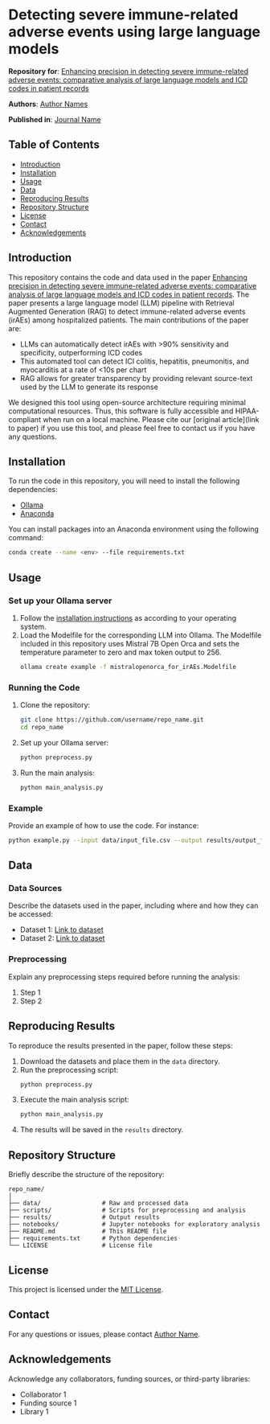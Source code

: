 # Detecting severe immune-related adverse events using large language models

**Repository for**: [Enhancing precision in detecting severe immune-related adverse events: comparative analysis of large language models and ICD codes in patient records](link_to_paper)

**Authors**: [Author Names](link_to_author_profiles)

**Published in**: [Journal Name](link_to_journal)

## Table of Contents

- [Introduction](#introduction)
- [Installation](#installation)
- [Usage](#usage)
- [Data](#data)
- [Reproducing Results](#reproducing-results)
- [Repository Structure](#repository-structure)
- [License](#license)
- [Contact](#contact)
- [Acknowledgements](#acknowledgements)

## Introduction

This repository contains the code and data used in the paper [Enhancing precision in detecting severe immune-related adverse events: comparative analysis of large language models and ICD codes in patient records](link_to_paper). The paper presents a large language model (LLM) pipeline with Retrieval Augmented Generation (RAG) to detect immune-related adverse events (irAEs) among hospitalized patients. The main contributions of the paper are:
- LLMs can automatically detect irAEs with >90% sensitivity and specificity, outperforming ICD codes
- This automated tool can detect ICI colitis, hepatitis, pneumonitis, and myocarditis at a rate of <10s per chart
- RAG allows for greater transparency by providing relevant source-text used by the LLM to generate its response

We designed this tool using open-source architecture requiring minimal computational resources. Thus, this software is fully accessible and HIPAA-compliant when run on a local machine. Please cite our [original article](link to paper) if you use this tool, and please feel free to contact us if you have any questions.

## Installation

To run the code in this repository, you will need to install the following dependencies:

- [Ollama](https://github.com/ollama/ollama)
- [Anaconda](https://docs.anaconda.com/free/anaconda/install/)

You can install packages into an Anaconda environment using the following command:

```bash
conda create --name <env> --file requirements.txt
```

## Usage

### Set up your Ollama server

1. Follow the [installation instructions](https://github.com/ollama/ollama) as according to your operating system.
2. Load the Modelfile for the corresponding LLM into Ollama. The Modelfile included in this repository uses Mistral 7B Open Orca and sets the temperature parameter to zero and max token output to 256.
    ```bash
    ollama create example -f mistralopenorca_for_irAEs.Modelfile
    ```

### Running the Code

1. Clone the repository:
    ```bash
    git clone https://github.com/username/repo_name.git
    cd repo_name
    ```

2. Set up your Ollama server:
    ```bash
    python preprocess.py
    ```

3. Run the main analysis:
    ```bash
    python main_analysis.py
    ```

### Example

Provide an example of how to use the code. For instance:

```bash
python example.py --input data/input_file.csv --output results/output_file.csv
```

## Data

### Data Sources

Describe the datasets used in the paper, including where and how they can be accessed:

- Dataset 1: [Link to dataset](link)
- Dataset 2: [Link to dataset](link)

### Preprocessing

Explain any preprocessing steps required before running the analysis:

1. Step 1
2. Step 2

## Reproducing Results

To reproduce the results presented in the paper, follow these steps:

1. Download the datasets and place them in the `data` directory.
2. Run the preprocessing script:
    ```bash
    python preprocess.py
    ```
3. Execute the main analysis script:
    ```bash
    python main_analysis.py
    ```
4. The results will be saved in the `results` directory.

## Repository Structure

Briefly describe the structure of the repository:

```
repo_name/
│
├── data/                 # Raw and processed data
├── scripts/              # Scripts for preprocessing and analysis
├── results/              # Output results
├── notebooks/            # Jupyter notebooks for exploratory analysis
├── README.md             # This README file
├── requirements.txt      # Python dependencies
└── LICENSE               # License file
```

## License

This project is licensed under the [MIT License](LICENSE).

## Contact

For any questions or issues, please contact [Author Name](link_to_email_or_profile).

## Acknowledgements

Acknowledge any collaborators, funding sources, or third-party libraries:

- Collaborator 1
- Funding source 1
- Library 1

